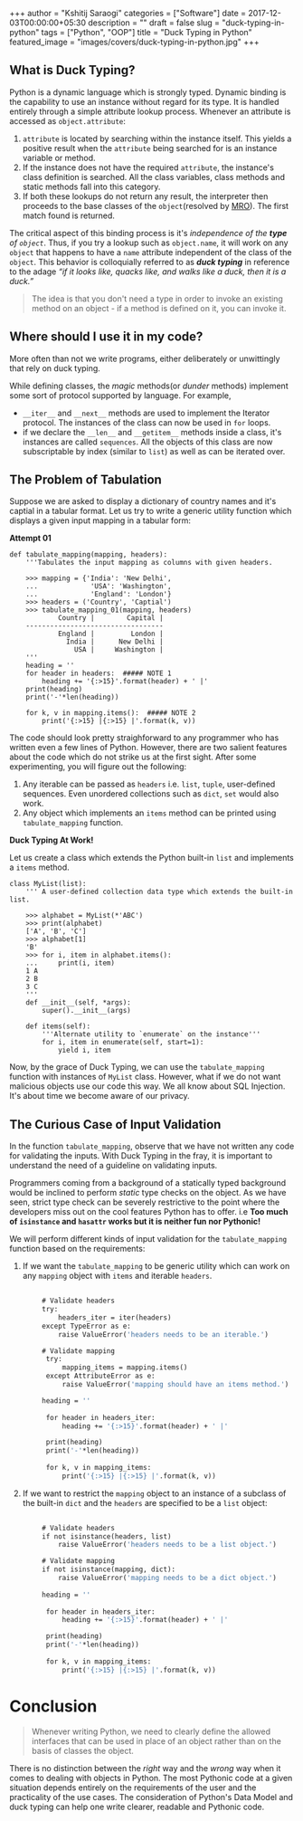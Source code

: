 +++
author = "Kshitij Saraogi"
categories = ["Software"]
date = 2017-12-03T00:00:00+05:30
description = ""
draft = false
slug = "duck-typing-in-python"
tags = ["Python", "OOP"]
title = "Duck Typing in Python"
featured_image = "images/covers/duck-typing-in-python.jpg"
+++

## What is Duck Typing?

Python is a dynamic language which is strongly typed.
Dynamic binding is the capability to use an instance without regard for its type. It is handled entirely through a simple attribute lookup process. Whenever an attribute is accessed as `object.attribute`:
1. `attribute` is located by searching within the instance itself. This yields a positive result when the `attribute` being searched for is an instance variable or method.
2. If the instance does not have the required `attribute`, the instance's class definition is searched. All the class variables, class methods and static methods fall into this category.
3. If both these lookups do not return any result, the interpreter then proceeds to the base classes of the `object`(resolved by [MRO](https://youtu.be/cuonAMJjHow)). The first match found is returned.

The critical aspect of this binding process is it's *independence of the **type** of `object`*. Thus, if you try a lookup such as `object.name`, it will work on any `object` that happens to have a `name` attribute independent of the class of the `object`. This behavior is colloquially referred to as ***duck typing*** in reference to the adage *“if it looks like, quacks like, and walks like a duck, then it is a duck.”*

> The idea is that you don't need a type in order to invoke an existing method on an object - if a method is defined on it, you can invoke it.

## Where should I use it in my code?

More often than not we write programs, either deliberately or unwittingly that rely on duck typing. 

While defining classes, the *magic* methods(or *dunder* methods) implement some sort of protocol supported by language. For example,
- `__iter__` and `__next__` methods are used to implement the Iterator protocol. The instances of the class can now be used in `for` loops.
- if we declare the `__len__` and `__getitem__` methods inside a class, it's instances are called `sequences`. All the objects of this class are now subscriptable by index (similar to `list`) as well as can be iterated over.

## The Problem of Tabulation

Suppose we are asked to display a dictionary of country names and it's captial in a tabular format. Let us try to write a generic utility function which displays a given input mapping in a tabular form:

**Attempt 01**

```
def tabulate_mapping(mapping, headers):
    '''Tabulates the input mapping as columns with given headers.
    
    >>> mapping = {'India': 'New Delhi',
    ...             'USA': 'Washington',
    ...             'England': 'London'}
    >>> headers = ('Country', 'Captial')
    >>> tabulate_mapping_01(mapping, headers)
            Country |        Capital |
    ----------------------------------
            England |         London |
              India |      New Delhi |
                USA |     Washington |
    '''
    heading = ''
    for header in headers:  ##### NOTE 1
        heading += '{:>15}'.format(header) + ' |'
    print(heading)
    print('-'*len(heading))

    for k, v in mapping.items():  ##### NOTE 2
        print('{:>15} |{:>15} |'.format(k, v))
```

The code should look pretty straighforward to any programmer who has written even a few lines of Python. However, there are two salient features about the code which do not strike us at the first sight. After some experimenting, you will figure out the following:
1. Any iterable can be passed as `headers` i.e. `list`, `tuple`, user-defined sequences. Even unordered collections such as `dict`, `set` would also work.
2. Any object which implements an `items` method can be printed using `tabulate_mapping` function.

**Duck Typing At Work!**

Let us create a class which extends the Python built-in `list` and implements a `items` method.

```
class MyList(list):
    ''' A user-defined collection data type which extends the built-in list.
    
    >>> alphabet = MyList(*'ABC')
    >>> print(alphabet)
    ['A', 'B', 'C']
    >>> alphabet[1]
    'B'
    >>> for i, item in alphabet.items():
    ...     print(i, item)
    1 A
    2 B
    3 C
    '''
    def __init__(self, *args):
        super().__init__(args)
        
    def items(self):
        '''Alternate utility to `enumerate` on the instance'''
        for i, item in enumerate(self, start=1):
            yield i, item

```

Now, by the grace of Duck Typing, we can use the `tabulate_mapping` function with instances of `MyList` class. However, what if we do not want malicious objects use our code this way. We all know about SQL Injection. It's about time we become aware of our privacy.

## The Curious Case of Input Validation

In the function `tabulate_mapping`, observe that we have not written any code for validating the inputs. With Duck Typing in the fray, it is important to understand the need of a guideline on validating inputs. 

Programmers coming from a background of a statically typed background would be inclined to perform *static* type checks on the object. As we have seen, strict type check can be severely restrictive to the point where the developers miss out on the cool features Python has to offer.
i.e **Too much of `isinstance` and `hasattr` works but it is neither fun nor Pythonic!**

We will perform different kinds of input validation for the `tabulate_mapping` function based on the requirements:

1. If we want the `tabulate_mapping` to be generic utility which can work on any `mapping` object with `items` and iterable `headers`.

``` def tabulate_mapping_v1(mapping, headers):
        
        # Validate headers
        try:
            headers_iter = iter(headers)
        except TypeError as e:
            raise ValueError('headers needs to be an iterable.')

        # Validate mapping
         try:
             mapping_items = mapping.items()
         except AttributeError as e:
             raise ValueError('mapping should have an items method.')

        heading = ''
        
         for header in headers_iter:
             heading += '{:>15}'.format(header) + ' |'

         print(heading)
         print('-'*len(heading))
         
         for k, v in mapping_items:
             print('{:>15} |{:>15} |'.format(k, v))

```

2. If we want to restrict the `mapping` object to an instance of a subclass of the built-in `dict` and the `headers` are specified to be a `list` object:

``` def tabulate_mapping_v2(mapping, headers):
        
        # Validate headers
        if not isinstance(headers, list)
            raise ValueError('headers needs to be a list object.')

        # Validate mapping
        if not isinstance(mapping, dict):
            raise ValueError('mapping needs to be a dict object.')
     
        heading = ''
        
         for header in headers_iter:
             heading += '{:>15}'.format(header) + ' |'

         print(heading)
         print('-'*len(heading))
         
         for k, v in mapping_items:
             print('{:>15} |{:>15} |'.format(k, v))

```

# Conclusion

> Whenever writing Python, we need to clearly define the allowed interfaces that can be used in place of an object rather than on the basis of classes the object.

There is no distinction between the *right* way and the *wrong* way when it comes to dealing with objects in Python. The most Pythonic code at a given situation depends entirely on the requirements of the user and the practicality of the use cases. The consideration of Python's Data Model and duck typing can help one write clearer, readable and Pythonic code.